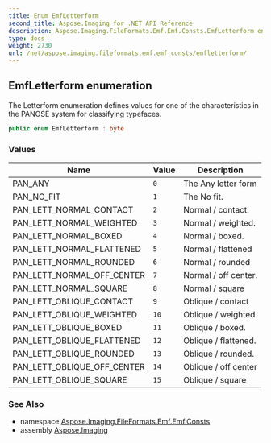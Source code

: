 ```yaml
---
title: Enum EmfLetterform
second_title: Aspose.Imaging for .NET API Reference
description: Aspose.Imaging.FileFormats.Emf.Emf.Consts.EmfLetterform enum. The Letterform enumeration defines values for one of the characteristics in the PANOSE system for classifying typefaces
type: docs
weight: 2730
url: /net/aspose.imaging.fileformats.emf.emf.consts/emfletterform/
---
```

## EmfLetterform enumeration

The Letterform enumeration defines values for one of the characteristics in the PANOSE system for classifying typefaces.

```csharp
public enum EmfLetterform : byte
```

### Values

| Name | Value | Description |
| --- | --- | --- |
| PAN_ANY | `0` | The Any letter form |
| PAN_NO_FIT | `1` | The No fit. |
| PAN_LETT_NORMAL_CONTACT | `2` | Normal / contact. |
| PAN_LETT_NORMAL_WEIGHTED | `3` | Normal / weighted. |
| PAN_LETT_NORMAL_BOXED | `4` | Normal / boxed. |
| PAN_LETT_NORMAL_FLATTENED | `5` | Normal / flattened |
| PAN_LETT_NORMAL_ROUNDED | `6` | Normal / rounded |
| PAN_LETT_NORMAL_OFF_CENTER | `7` | Normal / off center. |
| PAN_LETT_NORMAL_SQUARE | `8` | Normal / square |
| PAN_LETT_OBLIQUE_CONTACT | `9` | Oblique / contact |
| PAN_LETT_OBLIQUE_WEIGHTED | `10` | Oblique / weighted. |
| PAN_LETT_OBLIQUE_BOXED | `11` | Oblique / boxed. |
| PAN_LETT_OBLIQUE_FLATTENED | `12` | Oblique / flattened. |
| PAN_LETT_OBLIQUE_ROUNDED | `13` | Oblique / rounded. |
| PAN_LETT_OBLIQUE_OFF_CENTER | `14` | Oblique / off center |
| PAN_LETT_OBLIQUE_SQUARE | `15` | Oblique / square |

### See Also

* namespace [Aspose.Imaging.FileFormats.Emf.Emf.Consts](../../aspose.imaging.fileformats.emf.emf.consts/)
* assembly [Aspose.Imaging](../../)


